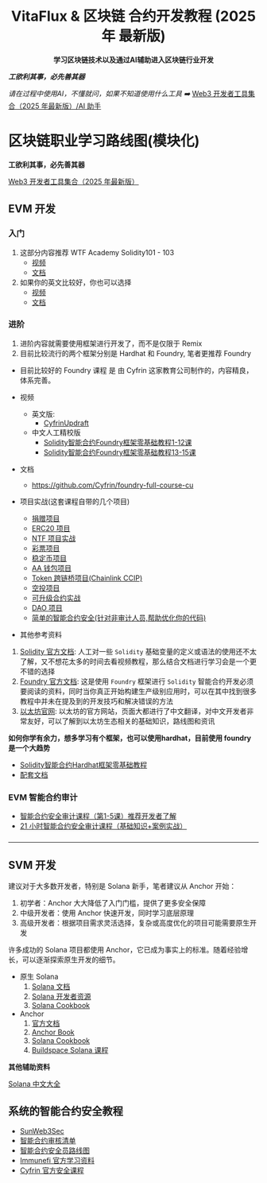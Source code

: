 <h1 align="center"> VitaFlux & 区块链 合约开发教程 (2025 年 最新版) <br></h1>
<p align="center"><strong>学习区块链技术以及通过AI辅助进入区块链行业开发</strong>
</p>

_**工欲利其事，必先善其器**_

_请在过程中使用AI，不懂就问，如果不知道使用什么工具 ➡️_ 
[Web3 开发者工具集合（2025 年最新版）/AI 助手](https://github.com/sevenflux/awesome-devtool/blob/main/README.md#ai-%E5%8A%A9%E6%89%8B)


# 区块链职业学习路线图(模块化)

**工欲利其事，必先善其器**

[Web3 开发者工具集合（2025 年最新版）](https://github.com/sevenflux/awesome-devtool)


## EVM 开发

### 入门
  1. 这部分内容推荐 WTF Academy Solidity101 - 103
     - [视频](https://space.bilibili.com/615957867/channel/collectiondetail?sid=1067760 )
     - [文档](https://www.wtf.academy/zh/course/solidity101)
  2. 如果你的英文比较好，你也可以选择 
     - [视频](https://www.youtube.com/@smartcontractprogrammer/)
     - [文档](https://www.smartcontract.engineer/)
  
### 进阶
  1. 进阶内容就需要使用框架进行开发了，而不是仅限于 Remix
  2. 目前比较流行的两个框架分别是 Hardhat 和 Foundry, 笔者更推荐 Foundry

  - 目前比较好的 Foundry 课程 是 由 Cyfrin 这家教育公司制作的，内容精良，体系完善。
  
  - 视频
    - 英文版:
      - [CyfrinUpdraft](https://updraft.cyfrin.io/)
    - 中文人工精校版
      - [Solidity智能合约Foundry框架零基础教程1-12课](https://www.bilibili.com/video/BV13a4y1F7V3/?spm_id_from=333.1387.search.video_card.click)
      - [Solidity智能合约Foundry框架零基础教程13-15课](https://www.bilibili.com/video/BV1u8411k7Z7/?spm_id_from=333.788.recommend_more_video.0)
  - 文档
    - https://github.com/Cyfrin/foundry-full-course-cu

  - 项目实战(这套课程自带的几个项目)
    - [捐赠项目](https://github.com/Cyfrin/foundry-full-course-cu?tab=readme-ov-file#foundry-fundamentals-section-2-foundry-fund-me)
    - [ERC20 项目](https://github.com/Cyfrin/foundry-full-course-cu?tab=readme-ov-file#advanced-foundry-section-1-foundry-erc20s)
    - [NTF 项目实战](https://github.com/Cyfrin/foundry-full-course-cu?tab=readme-ov-file#advanced-foundry-section-2-foundry-nfts--moodnft)
    - [彩票项目](https://github.com/Cyfrin/foundry-full-course-cu?tab=readme-ov-file#foundry-fundamentals-section-4-foundry-smart-contract-lottery)
    - [稳定币项目](https://github.com/Cyfrin/foundry-full-course-cu?tab=readme-ov-file#advanced-foundry-section-3-foundry-defi--stablecoin-the-pinnacle-project-get-here)
    - [AA 钱包项目](https://github.com/Cyfrin/foundry-full-course-cu?tab=readme-ov-file#advanced-foundry-section-7-foundry-account-abstraction)
    - [Token 跨链桥项目(Chainlink CCIP)](https://github.com/Cyfrin/foundry-full-course-cu?tab=readme-ov-file#advanced-foundry-section-4-foundry-cross-chain-rebase-token)
    - [空投项目](https://github.com/Cyfrin/foundry-full-course-cu?tab=readme-ov-file#advanced-foundry-section-5-foundry-merkle-airdrop-and-signatures)
    - [可升级合约实战](https://github.com/Cyfrin/foundry-full-course-cu?tab=readme-ov-file#advanced-foundry-section-5-foundry-merkle-airdrop-and-signatures)
    - [DAO 项目](https://github.com/Cyfrin/foundry-full-course-cu?tab=readme-ov-file#advanced-foundry-section-8-foundry-dao--governance)
    - [简单的智能合约安全(针对非审计人员,帮助优化你的代码)](https://github.com/Cyfrin/foundry-full-course-cu?tab=readme-ov-file#advanced-foundry-section-9-smart-contract-security--auditing-for-developers)


- 其他参考资料
1. [Solidity 官方文档](https://docs.soliditylang.org/): 人工对一些 `Solidity` 基础变量的定义或语法的使用还不太了解，又不想花太多的时间去看视频教程，那么结合文档进行学习会是一个更不错的选择
2. [Foundry 官方文档](https://book.getfoundry.sh/): 这是使用 `Foundry` 框架进行 `Solidity` 智能合约开发必须要阅读的资料，同时当你真正开始构建生产级别应用时，可以在其中找到很多教程中并未在提及到的开发技巧和解决错误的方法
3. [以太坊官网](https://ethereum.org/zh/): 以太坊的官方网站，页面大都进行了中文翻译，对中文开发者非常友好，可以了解到以太坊生态相关的基础知识，路线图和资讯

**如何你学有余力，想多学习有个框架，也可以使用hardhat，目前使用 foundry 是一个大趋势**

- [Solidity智能合约Hardhat框架零基础教程](https://www.bilibili.com/video/BV1RFsfe5Ek5/)
- [配套文档](https://github.com/smartcontractkit/Web3_tutorial_Chinese)

### EVM 智能合约审计

- [智能合约安全审计课程（第1-5课）推荐开发者了解](https://www.bilibili.com/video/BV1B94y1M71V) 
- [21 小时智能合约安全审计课程（基础知识+案例实战）](https://www.bilibili.com/video/BV1qK4y1i7Zw) 

### 

---
## SVM 开发

建议对于大多数开发者，特别是 Solana 新手，笔者建议从 Anchor 开始：
1. 初学者：Anchor 大大降低了入门门槛，提供了更多安全保障
2. 中级开发者：使用 Anchor 快速开发，同时学习底层原理
3. 高级开发者：根据项目需求灵活选择，复杂或高度优化的项目可能需要原生开发

许多成功的 Solana 项目都使用 Anchor，它已成为事实上的标准。随着经验增长，可以逐渐探索原生开发的细节。
- 原生 Solana
  1. [Solana 文档](https://docs.solana.com/)
  2. [Solana 开发者资源](https://solana.com/developers)
  3. [Solana Cookbook](https://solanacookbook.com)
- Anchor
  1. [官方文档](https://www.anchor-lang.com/)
  2. [Anchor Book](https://book.anchor-lang.com/)
  3. [Solana Cookbook](https://solanacookbook.com/)
  4. [Buildspace Solana 课程](https://buildspace.so/solana)

**其他辅助资料**

[Solana 中文大全](https://www.solana-cn.com/SolanaBasic/000.html)

## 系统的智能合约安全教程
- [SunWeb3Sec](https://github.com/SunWeb3Sec)
- [智能合约审核清单](https://github.com/tamjid0x01/SmartContracts-audit-checklist)
- [智能合约安全员路线图](https://github.com/razzorsec/AuditorsRoadmap)
- [Immunefi 官方学习资料](https://immunefi.com/learn/)
- [Cyfrin 官方安全课程](https://updraft.cyfrin.io/courses/security)